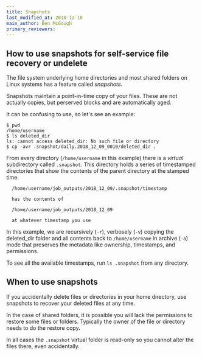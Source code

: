 ```yaml
---
title: Snapshots
last_modified_at: 2018-12-10
main_author: Ben McGough
primary_reviewers:
---
```

## How to use snapshots for self-service file recovery or undelete
The file system underlying home directories and most shared folders on Linux systems has a feature called *snapshots*.

Snapshots maintain a point-in-time copy of your files. These are not actually copies, but perserved blocks and are automatically aged.

It can be confusing to use, so let's see an example:

```
$ pwd
/home/username
$ ls deleted_dir
ls: cannot access deleted_dir: No such file or directory
$ cp -avr .snapshot/daily.2018_12_09_0010/deleted_dir .
```

From every directory (`/home/username` in this example) there is a *virtual* subdirectory called `.snapshot`. This directory holds a series of timestamped directories that show the contents of the parent directory at the stamped time.
```
  /home/username/job_outputs/2018_12_09/.snapshot/timestamp
  
  has the contents of
  
  /home/username/job_outputs/2018_12_09
  
  at whatever timestamp you use
```

In this example, we are recursively (`-r`), verbosely (`-v`) copying the deleted_dir folder and all contents back to `/home/username` in archive (`-a`) mode that preserves the metadata like ownership, timestamps, and permissions.

To see all the available timestamps, run `ls .snapshot` from any directory.

## When to use snapshots
If you accidentally delete files or directories in your home directory, use snapshots to recover your deleted files at any time.

In the case of shared folders, it is possible you will lack the permissions to restore some files or folders. Typically the owner of the file or directory needs to do the restore copy.

In all cases the `.snapshot` virtual folder is read-only so you cannot alter the files there, even accidentally.
